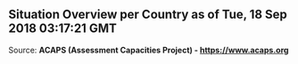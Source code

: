 ## Situation Overview per Country as of Tue, 18 Sep 2018 03:17:21 GMT

Source: **ACAPS (Assessment Capacities Project) - https://www.acaps.org**